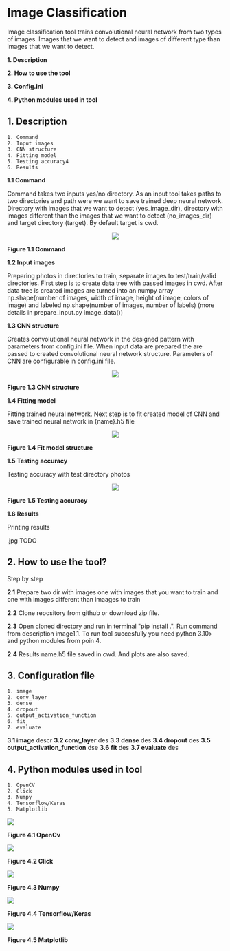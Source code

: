 # **Image Classification**

Image classification tool trains convolutional neural network from two types of images. Images that we want to detect and 
images of different type than images that we want to detect.

**1. Description**
 
**2. How to use the tool** 

**3. Config.ini** 

**4. Python modules used in tool**

 

## **1. Description**

    1. Command
    2. Input images
    3. CNN structure
    4. Fitting model
    5. Testing accuracy4
    6. Results

**1.1 Command**

Command takes two inputs yes/no directory. As an input tool takes paths to two directories and path were we want to save trained deep neural network. Directory with images that we want to detect (yes_image_dir), directory with images different than the images that we want to detect (no_images_dir) and target directory (target). By default target is cwd.

<p align="center">
  <img src="https://user-images.githubusercontent.com/91827782/220096494-3718b8ad-a7a3-43f4-beec-c774cc1fb977.png" />
  
  **Figure 1.1 Command**
</p>

**1.2 Input images** 

Preparing photos in directories to train, separate images to test/train/valid directories. First step is to create data tree with passed images in cwd. After data tree is created images are turned into an numpy array np.shape(number of images, width of image, height of image, colors of image) and labeled np.shape(number of images, number of labels) (more details in prepare_input.py image_data())


**1.3 CNN structure**

Creates convolutional neural network in the designed pattern with parameters from config.ini file. When input data are prepared the are passed to created convolutional neural network structure. Parameters of CNN are configurable in config.ini file.

<p align="center">
  <img src="https://user-images.githubusercontent.com/91827782/220151177-7a29dd2c-8b03-4a4f-aae7-672938de1366.png" />
  
  **Figure 1.3 CNN structure**
</p>

**1.4  Fitting model**

Fitting trained neural network. Next step is to fit created model of CNN and save trained neural network in {name}.h5 file

<p align="center">
  <img src="https://user-images.githubusercontent.com/91827782/220151000-1f046e9d-4a1f-4f39-843c-23a29e9f90d3.png" />
  
  **Figure 1.4 Fit model structure**
</p>

**1.5  Testing accuracy**

Testing accuracy with test directory photos

<p align="center">
  <img src="https://user-images.githubusercontent.com/91827782/220184072-85ce4e30-c2d8-443d-8c99-1c29ddbdc2b2.png" />
  
  **Figure 1.5 Testing accuracy**
</p>

**1.6 Results**

Printing results

.jpg TODO

## **2. How to use the tool?**

Step by step

**2.1** Prepare two dir with images one with images that you want to train and one with images different than imaages to train

**2.2** Clone repository from github or download zip file.

**2.3** Open cloned directory and run in terminal "pip install .". Run command from description image1.1. To run tool succesfully you need python 3.10> and python modules from poin 4.

**2.4** Results name.h5 file saved in cwd. And plots are also saved.

## **3. Configuration file**

    1. image
    2. conv_layer
    3. dense
    4. dropout
    5. output_activation_function
    6. fit
    7. evaluate

**3.1 image**
descr
**3.2 conv_layer**
des
**3.3 dense**
des
**3.4 dropout**
des
**3.5 output_activation_function**
dse
**3.6 fit**
des
**3.7 evaluate**
des

## **4. Python modules used in tool**

    1. OpenCV
    2. Click
    3. Numpy
    4. Tensorflow/Keras
    5. Matplotlib

<p align="left">
  <img src="https://user-images.githubusercontent.com/91827782/220164949-89e622dd-2c9b-4f27-abf9-666e20337e74.png" />
  
  **Figure 4.1 OpenCv**
</p>

<p align="left">
  <img src="https://user-images.githubusercontent.com/91827782/220095844-b8068bad-0730-4b0c-af7a-174ba9815e23.png" />
  
  **Figure 4.2 Click**
</p>

<p align="left">
  <img src="https://user-images.githubusercontent.com/91827782/220095615-f2e30d6f-c937-4715-8edd-45cb59d40fd6.png" />
  
  **Figure 4.3 Numpy**
</p>

<p align="left">
  <img src="https://user-images.githubusercontent.com/91827782/220095205-2aea96aa-9ffb-4932-8478-1c61ef0d9391.png" />
  
  **Figure 4.4 Tensorflow/Keras**
</p>

<p align="left">
  <img src="https://user-images.githubusercontent.com/91827782/220095320-69566ac2-9096-4ed9-8c55-4c952b05f0e0.png" />
  
  **Figure 4.5 Matplotlib**
</p>






